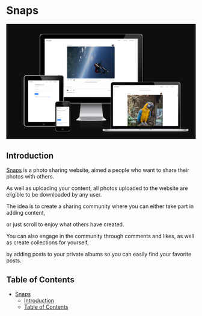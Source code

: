 # Snaps

![Am I responsive](documentation/screenshots/am_i_responsive.png)

## Introduction

[Snaps](https://snaps-frontend-871b3764ee9c.herokuapp.com/) is a photo sharing website,
aimed a people who want to share their photos with others.

As well as uploading your content, all photos uploaded to the website are eligible to be downloaded by any user.

The idea is to create a sharing community where you can either take part in adding content,

or just scroll to enjoy what others have created.

You can also engage in the community through comments and likes, as well as create collections for yourself,

by adding posts to your private albums so you can easily find your favorite posts.

## Table of Contents

- [Snaps](#snaps)
  - [Introduction](#introduction)
  - [Table of Contents](#table-of-contents)
